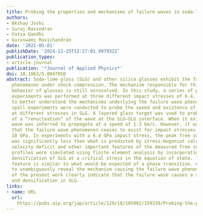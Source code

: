 ```yaml
---
title: Probing the properties and mechanisms of failure waves in soda-lime glass
authors:
- Akshay Joshi
- Suraj Ravindran
- Vatsa Gandhi
- Guruswami Ravichandran
date: '2021-05-01'
publishDate: '2024-12-25T12:27:01.997932Z'
publication_types:
- article-journal
publication: '*Journal of Applied Physics*'
doi: 10.1063/5.0047950
abstract: Soda-lime glass (SLG) and other silica glasses exhibit the failure wave
  phenomenon under shock compression. The mechanism responsible for this peculiar
  behavior of glasses is still unresolved. In this study, a series of plate impact
  experiments was performed at three different impact stresses of 6.4, 8.3, and 10.8 GPa
  to better understand the mechanisms underlying the failure wave phenomenon. Specifically,
  spall experiments were conducted to probe the speed and existence of failure waves
  at different stresses in SLG. A layered glass target was used to probe the possibility
  of a “renucleation” of the wave at the SLG–SLG interface. When it existed, the failure
  wave was inferred to propagate at a speed of 1.3 km/s. However, it was observed
  that the failure wave phenomenon ceases to exist for impact stresses higher than
  10 GPa. In experiments with a 6.4 GPa impact stress, the peak free surface velocity
  was significantly less than what is predicted by stress-Hugoniot calculations. This
  velocity deficit and other important features of the measured free surface velocity
  profiles were simulated using finite element analysis by incorporating an abrupt
  densification of SLG at a critical stress in the equation of state. This densification
  feature is similar to what would be expected of a phase transition. Although unable
  to unambiguously reveal the mechanism causing the failure wave phenomenon, the results
  of the present work clearly indicate that the failure wave causes a secondary compression
  and densification in SLG.
links:
- name: URL
  url: 
    https://pubs.aip.org/jap/article/129/18/185902/158339/Probing-the-properties-and-mechanisms-of-failure
---
```

